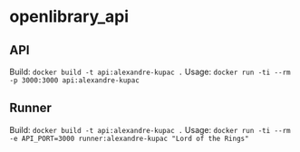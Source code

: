 # openlibrary_api

## API
Build:
`docker build -t api:alexandre-kupac .`
Usage:
`docker run -ti --rm -p 3000:3000 api:alexandre-kupac`

## Runner
Build:
`docker build -t api:alexandre-kupac .`
Usage:
`docker run -ti --rm -e API_PORT=3000 runner:alexandre-kupac "Lord of the Rings"`
